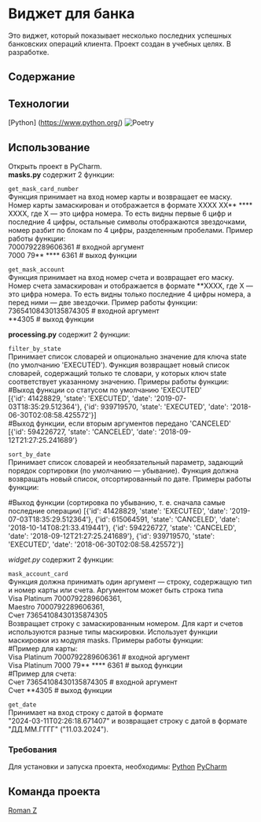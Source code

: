 # Виджет для банка

Это виджет, который показывает несколько 
последних успешных банковских операций клиента.
Проект создан в учебных целях. В разработке.

## Содержание

## Технологии
[Python] (https://www.python.org/)
![Poetry](https://img.shields.io/badge/Poetry-%233B82F6.svg?style=for-the-badge&logo=poetry&logoColor=0B3D8D)

## Использование
Открыть проект в PyCharm.  
**masks.py** содержит 2 функции:

`get_mask_card_number`  
Функция принимает на вход номер карты и возвращает ее маску. Номер карты замаскирован и отображается в формате XXXX XX** **** XXXX, где X — это цифра номера. То есть видны первые 6 цифр и последние 4 цифры, остальные символы отображаются звездочками, номер разбит по блокам по 4 цифры, разделенным пробелами. Пример работы функции:  
7000792289606361        # входной аргумент  
7000 79** **** 6361     # выход функции  

`get_mask_account`  
Функция принимает на вход номер счета и возвращает его маску. Номер счета замаскирован и отображается в формате **XXXX, где X — это цифра номера. То есть видны только последние 4 цифры номера, а перед ними — две звездочки. Пример работы функции:  
73654108430135874305    # входной аргумент  
**4305                  # выход функции  

**processing.py** содержит 2 функции:

`filter_by_state`  
Принимает список словарей и опционально значение для ключа state (по умолчанию 'EXECUTED'). Функция возвращает новый список словарей, содержащий только те словари, у которых ключ state соответствует указанному значению. Примеры работы функции:  
#Выход функции со статусом по умолчанию 'EXECUTED'  
[{'id': 41428829, 'state': 'EXECUTED', 'date': '2019-07-03T18:35:29.512364'}, {'id': 939719570, 'state': 'EXECUTED', 'date': '2018-06-30T02:08:58.425572'}]  
#Выход функции, если вторым аргументов передано 'CANCELED'  
[{'id': 594226727, 'state': 'CANCELED', 'date': '2018-09-12T21:27:25.241689'}  

`sort_by_date`  
Принимает список словарей и необязательный параметр, задающий порядок сортировки (по умолчанию — убывание). Функция должна возвращать новый список, отсортированный по дате. Примеры работы функции:

#Выход функции (сортировка по убыванию, т. е. сначала самые последние операции)
[{'id': 41428829, 'state': 'EXECUTED', 'date': '2019-07-03T18:35:29.512364'}, {'id': 615064591, 'state': 'CANCELED', 'date': '2018-10-14T08:21:33.419441'}, {'id': 594226727, 'state': 'CANCELED', 'date': '2018-09-12T21:27:25.241689'}, {'id': 939719570, 'state': 'EXECUTED', 'date': '2018-06-30T02:08:58.425572'}]

*widget.py* содержит 2 функции:

`mask_account_card`  
Функция должна принимать один аргумент — строку, содержащую тип и номер карты или счета.
Аргументом может быть строка типа  
Visa Platinum 7000792289606361,  
Maestro 7000792289606361,  
Счет 73654108430135874305  
Возвращает строку с замаскированным номером. Для карт и счетов используются разные типы маскировки. 
Использует функции маскировки из модуля masks. Примеры работы функции:  
#Пример для карты:  
Visa Platinum 7000792289606361      # входной аргумент  
Visa Platinum 7000 79** **** 6361   # выход функции  
#Пример для счета:  
Счет 73654108430135874305           # входной аргумент  
Счет **4305                         # выход функции  

`get_date`  
Принимает на вход строку с датой в формате   
"2024-03-11T02:26:18.671407"
и возвращает строку с датой в формате   
"ДД.ММ.ГГГГ" ("11.03.2024").


### Требования
Для установки и запуска проекта, необходимы:
[Python](https://www.python.org/)
[PyCharm](https://www.jetbrains.com/pycharm/)

## Команда проекта
[Roman Z](roman-z@inbox.ru)